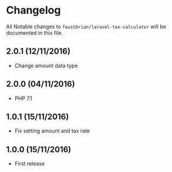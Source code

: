 # Changelog

All Notable changes to `faustbrian/laravel-tax-calculator` will be documented in this file.

## 2.0.1 (12/11/2016)
- Change amount data type

## 2.0.0 (04/11/2016)
- PHP 7.1

## 1.0.1 (15/11/2016)
- Fix setting amount and tax rate

## 1.0.0 (15/11/2016)
- First release
